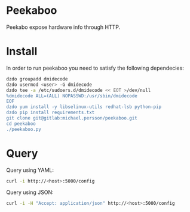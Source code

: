 # Peekaboo

Peekabo expose hardware info through HTTP.

# Install

In order to run peekaboo you need to satisfy the following dependecies:

```bash
dzdo groupadd dmidecode
dzdo usermod <user> -G dmidecode
dzdo tee -a /etc/sudoers.d/dmidecode << EOT >/dev/null
%dmidecode ALL=(ALL) NOPASSWD:/usr/sbin/dmidecode
EOF
dzdo yum install -y libselinux-utils redhat-lsb python-pip
dzdo pip install requirements.txt
git clone git@gitlab:michael.persson/peekaboo.git
cd peekaboo
./peekaboo.py
```

# Query

Query using YAML:

```bash
curl -i http://<host>:5000/config
```

Query using JSON:

```bash
curl -i -H "Accept: application/json" http://<host>:5000/config
```
